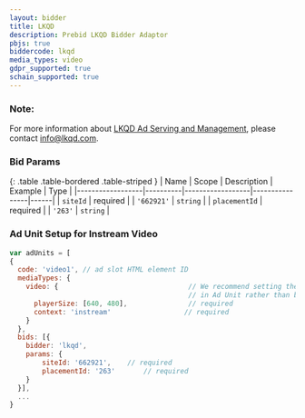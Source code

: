 ```yaml
---
layout: bidder
title: LKQD
description: Prebid LKQD Bidder Adaptor
pbjs: true
biddercode: lkqd 
media_types: video
gdpr_supported: true
schain_supported: true
---
```


### Note:
For more information about [LKQD Ad Serving and Management](https://www.nexstardigital.com/), please contact info@lkqd.com.

### Bid Params

{: .table .table-bordered .table-striped }
| Name             | Scope    | Description      | Example        | Type |
|------------------|----------|------------------|----------------|------|
| `siteId`         | required |                  | `'662921'`     | `string` |
| `placementId`    | required |                  | `'263'`        | `string` |


### Ad Unit Setup for Instream Video
```javascript
var adUnits = [
{
  code: 'video1', // ad slot HTML element ID  
  mediaTypes: {
    video: {                                // We recommend setting the following video params
                                            // in Ad Unit rather than bidder params as per Prebid 4.0 recommendation. 
      playerSize: [640, 480],               // required
      context: 'instream'                  // required
    }   
  }, 
  bids: [{
    bidder: 'lkqd',
    params: {
        siteId: '662921',    // required    
        placementId: '263'       // required     
    }
  }],
  ...
}
```
